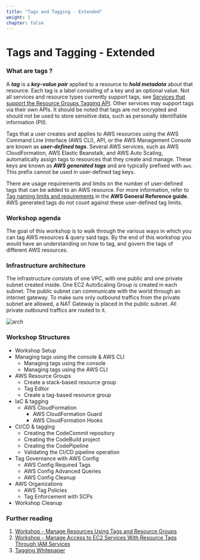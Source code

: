 ```yaml
---
title: "Tags and Tagging - Extended"
weight: 1
chapter: false
---
```


# Tags and Tagging - Extended

### What are tags ?

A **_tag_** is a **_key-value pair_** applied to a resource to **_hold metadata_** about that resource. Each tag is a label consisting of a key and an optional value. Not all services and resource types currently support tags, see [Services that support the Resource Groups Tagging API](https://docs.aws.amazon.com/resourcegroupstagging/latest/APIReference/supported-services.html). Other services may support tags via their own APIs. It should be noted that tags are not encrypted and should not be used to store sensitive data, such as personally identifiable information (PII).

Tags that a user creates and applies to AWS resources using the AWS Command Line Interface (AWS CLI), API, or the AWS Management Console are known as **_user-defined tags_**. Several AWS services, such as AWS CloudFormation, AWS Elastic Beanstalk, and AWS Auto Scaling, automatically assign tags to resources that they create and manage. These keys are known as **_AWS generated tags_** and are typically prefixed with `aws`. This prefix cannot be used in user-defined tag keys.

There are usage requirements and limits on the number of user-defined tags that can be added to an AWS resource. For more information, refer to [Tag naming limits and requirements](https://docs.aws.amazon.com/general/latest/gr/aws_tagging.html#tag-conventions) in the **AWS General Reference guide**. AWS generated tags do not count against these user-defined tag limits.

### Workshop agenda

The goal of this workshop is to walk through the various ways in which you can tag AWS resources & query said tags. By the end of this workshop you would have an understanding on how to tag, and govern the tags of different AWS resources.

### Infrastructure architecture

The infrastructure consists of one VPC, with one public and one private subnet created inside. One EC2 AutoScaling Group is created in each subnet. The public subnet can communicate with the world through an internet gateway. To make sure only outbound traffics from the private subnet are allowed, a NAT Gateway is placed in the public subnet. All private outbound traffics are routed to it.

![arch](images/0-home/0001-architecture.png)

### Workshop Structures
- Workshop Setup
- Managing tags using the console & AWS CLI
    - Managing tags using the console
    - Managing tags using the AWS CLI
- AWS Resource Groups
    - Create a stack-based resource group
    - Tag Editor
    - Create a tag-based resource group
- IaC & tagging
    - AWS CloudFormation
        - AWS CloudFormation Guard
        - AWS CloudFormation Hooks
- CI/CD & tagging
    - Creating the CodeCommit repository
    - Creating the CodeBuild project
    - Creating the CodePipeline
    - Validating the CI/CD pipeline operation
- Tag Governance with AWS Config
    - AWS Config Required Tags
    - AWS Config Advanced Queries
    - AWS Config Cleanup
- AWS Organizations
    - AWS Tag Policies
    - Tag Enforcement with SCPs
- Workshop Cleanup

### Further reading

1. [Workshop - Manage Resources Using Tags and Resource Groups](https://000027.awsstudygroup.com/)
2. [Workshop - Manage Access to EC2 Services With Resource Tags Through IAM Services](https://000028.awsstudygroup.com/)
3. [Tagging Whitepaper](https://docs.aws.amazon.com/whitepapers/latest/tagging-best-practices/tagging-best-practices.html)